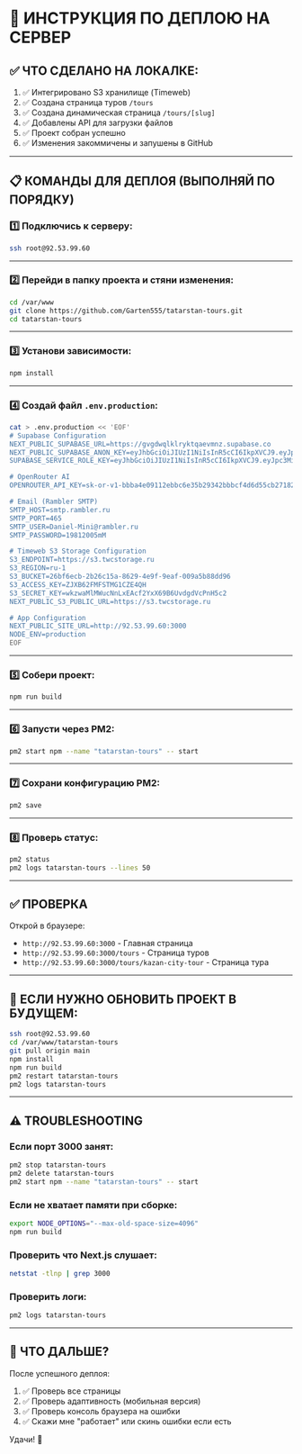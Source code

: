 # 🚀 ИНСТРУКЦИЯ ПО ДЕПЛОЮ НА СЕРВЕР

## ✅ ЧТО СДЕЛАНО НА ЛОКАЛКЕ:

1. ✅ Интегрировано S3 хранилище (Timeweb)
2. ✅ Создана страница туров `/tours`
3. ✅ Создана динамическая страница `/tours/[slug]`
4. ✅ Добавлены API для загрузки файлов
5. ✅ Проект собран успешно
6. ✅ Изменения закоммичены и запушены в GitHub

---

## 📋 КОМАНДЫ ДЛЯ ДЕПЛОЯ (ВЫПОЛНЯЙ ПО ПОРЯДКУ)

### 1️⃣ Подключись к серверу:
```bash
ssh root@92.53.99.60
```

---

### 2️⃣ Перейди в папку проекта и стяни изменения:
```bash
cd /var/www
git clone https://github.com/Garten555/tatarstan-tours.git
cd tatarstan-tours
```

---

### 3️⃣ Установи зависимости:
```bash
npm install
```

---

### 4️⃣ Создай файл `.env.production`:
```bash
cat > .env.production << 'EOF'
# Supabase Configuration
NEXT_PUBLIC_SUPABASE_URL=https://gvgdwqlklryktqaevmnz.supabase.co
NEXT_PUBLIC_SUPABASE_ANON_KEY=eyJhbGciOiJIUzI1NiIsInR5cCI6IkpXVCJ9.eyJpc3MiOiJzdXBhYmFzZSIsInJlZiI6Imd2Z2R3cWxrbHJ5a3RxYWV2bW56Iiwicm9sZSI6ImFub24iLCJpYXQiOjE3NjE1ODA3OTMsImV4cCI6MjA3NzE1Njc5M30.lLY3p4R0N-OwKRhxzdvEysknvCwHzowKgL2UX8bhwV0
SUPABASE_SERVICE_ROLE_KEY=eyJhbGciOiJIUzI1NiIsInR5cCI6IkpXVCJ9.eyJpc3MiOiJzdXBhYmFzZSIsInJlZiI6Imd2Z2R3cWxrbHJ5a3RxYWV2bW56Iiwicm9sZSI6InNlcnZpY2Vfcm9sZSIsImlhdCI6MTc2MTU4MDc5MywiZXhwIjoyMDc3MTU2NzkzfQ._dvWEqkww7nGfg2CWuR5Ue3Neq6JJBrck0NLm2COlM4

# OpenRouter AI
OPENROUTER_API_KEY=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

# Email (Rambler SMTP)
SMTP_HOST=smtp.rambler.ru
SMTP_PORT=465
SMTP_USER=Daniel-Mini@rambler.ru
SMTP_PASSWORD=19812005mM

# Timeweb S3 Storage Configuration
S3_ENDPOINT=https://s3.twcstorage.ru
S3_REGION=ru-1
S3_BUCKET=26bf6ecb-2b26c15a-8629-4e9f-9eaf-009a5b88dd96
S3_ACCESS_KEY=ZJXB62FMFSTMG1CZE4QH
S3_SECRET_KEY=wkzwaMlMWucNnLxEAcf2YxX69B6UvdgdVcPnH5c2
NEXT_PUBLIC_S3_PUBLIC_URL=https://s3.twcstorage.ru

# App Configuration
NEXT_PUBLIC_SITE_URL=http://92.53.99.60:3000
NODE_ENV=production
EOF
```

---

### 5️⃣ Собери проект:
```bash
npm run build
```

---

### 6️⃣ Запусти через PM2:
```bash
pm2 start npm --name "tatarstan-tours" -- start
```

---

### 7️⃣ Сохрани конфигурацию PM2:
```bash
pm2 save
```

---

### 8️⃣ Проверь статус:
```bash
pm2 status
pm2 logs tatarstan-tours --lines 50
```

---

## ✅ ПРОВЕРКА

Открой в браузере:
- `http://92.53.99.60:3000` - Главная страница
- `http://92.53.99.60:3000/tours` - Страница туров
- `http://92.53.99.60:3000/tours/kazan-city-tour` - Страница тура

---

## 🔧 ЕСЛИ НУЖНО ОБНОВИТЬ ПРОЕКТ В БУДУЩЕМ:

```bash
ssh root@92.53.99.60
cd /var/www/tatarstan-tours
git pull origin main
npm install
npm run build
pm2 restart tatarstan-tours
pm2 logs tatarstan-tours
```

---

## ⚠️ TROUBLESHOOTING

### Если порт 3000 занят:
```bash
pm2 stop tatarstan-tours
pm2 delete tatarstan-tours
pm2 start npm --name "tatarstan-tours" -- start
```

### Если не хватает памяти при сборке:
```bash
export NODE_OPTIONS="--max-old-space-size=4096"
npm run build
```

### Проверить что Next.js слушает:
```bash
netstat -tlnp | grep 3000
```

### Проверить логи:
```bash
pm2 logs tatarstan-tours
```

---

## 🎯 ЧТО ДАЛЬШЕ?

После успешного деплоя:
1. ✅ Проверь все страницы
2. ✅ Проверь адаптивность (мобильная версия)
3. ✅ Проверь консоль браузера на ошибки
4. ✅ Скажи мне "работает" или скинь ошибки если есть

Удачи! 🚀


